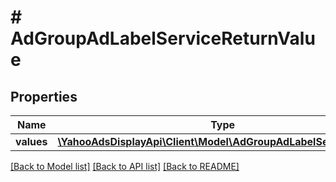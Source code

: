 # # AdGroupAdLabelServiceReturnValue

## Properties

Name | Type | Description | Notes
------------ | ------------- | ------------- | -------------
**values** | [**\YahooAdsDisplayApi\Client\Model\AdGroupAdLabelServiceValue[]**](AdGroupAdLabelServiceValue.md) |  | [optional]

[[Back to Model list]](../../README.md#models) [[Back to API list]](../../README.md#endpoints) [[Back to README]](../../README.md)

